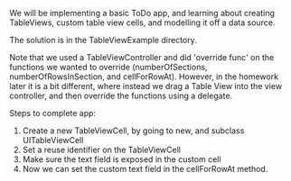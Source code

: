 We will be implementing a basic ToDo app, and learning about creating TableViews, custom table view cells, and modelling it off a data source.

The solution is in the TableViewExample directory.

Note that we used a TableViewController and did 'override func' on the functions we wanted to override (numberOfSections, numberOfRowsInSection, and cellForRowAt). However, in the homework later it is a bit different, where instead we drag a Table View into the view controller, and then override the functions using a delegate.

Steps to complete app:

1. Create a new TableViewCell, by going to new, and subclass UITableViewCell
2. Set a reuse identifier on the TableViewCell
3. Make sure the text field is exposed in the custom cell
4. Now we can set the custom text field in the cellForRowAt method.
